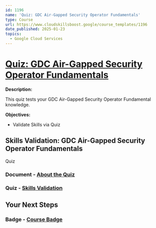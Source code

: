 ```yaml
---
id: 1196
name: 'Quiz: GDC Air-Gapped Security Operator Fundamentals'
type: Course
url: https://www.cloudskillsboost.google/course_templates/1196
date_published: 2025-01-23
topics:
  - Google Cloud Services
---
```


# [Quiz: GDC Air-Gapped Security Operator Fundamentals](https://www.cloudskillsboost.google/course_templates/1196)

**Description:**

This quiz tests your GDC Air-Gapped Security Operator Fundamental knowledge.

**Objectives:**

* Validate Skills via Quiz

## Skills Validation: GDC Air-Gapped Security Operator Fundamentals

Quiz

### Document - [About the Quiz](https://www.cloudskillsboost.google/course_templates/1196/documents/521927)

### Quiz - [Skills Validation](https://www.cloudskillsboost.google/course_templates/1196/quizzes/521928)

## Your Next Steps

### Badge - [Course Badge](https://www.cloudskillsboost.google)
